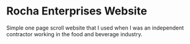 # Rocha Enterprises Website
 Simple one page scroll website that I used when I was an independent contractor working in the food and beverage industry.  

